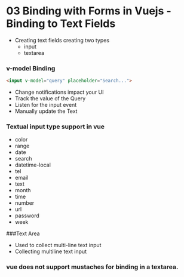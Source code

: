 # 03 Binding with Forms in Vuejs - Binding to Text Fields

- Creating text fields creating two types
	- input
	- textarea

### v-model Binding

```html
<input v-model="query" placeholder="Search...">
```

- Change notifications impact your UI
- Track the value of the Query
- Listen for the input event
- Manually update the Text

### Textual input type support in vue

- color
- range
- date
- search
- datetime-local
- tel
- email
- text
- month
- time
- number
- url
- password
- week

###Text Area
 - Used to collect multi-line text input
 - Collecting multiline text input

### vue does not support mustaches for binding in a textarea.